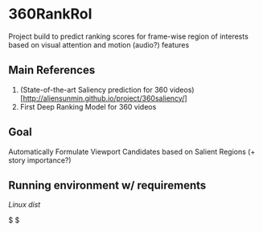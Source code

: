 # 360RankRoI
Project build to predict ranking scores for frame-wise region of interests based on visual attention and motion (audio?) features

## Main References
1. (State-of-the-art Saliency prediction for 360 videos)[http://aliensunmin.github.io/project/360saliency/]
2. First Deep Ranking Model for 360 videos

## Goal
Automatically Formulate Viewport Candidates based on Salient Regions (+ story importance?)

## Running environment w/ requirements

*Linux dist*

$
$
